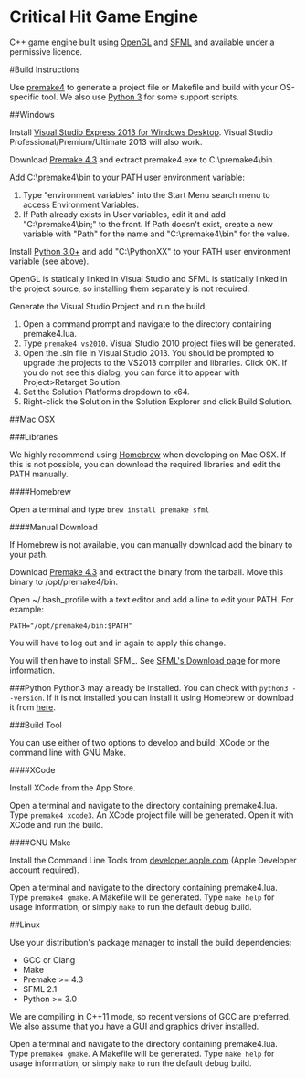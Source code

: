 Critical Hit Game Engine
======

C++ game engine built using [OpenGL](https://www.opengl.org/) and [SFML](http://www.sfml-dev.org/) and available under a permissive licence.

#Build Instructions

Use [premake4](http://industriousone.com/premake) to generate a project file or Makefile and build with your OS-specific tool. We also use [Python 3](http://www.python.org) for some support scripts.

##Windows

Install [Visual Studio Express 2013 for Windows Desktop](http://www.visualstudio.com/downloads/download-visual-studio-vs). Visual Studio Professional/Premium/Ultimate 2013 will also work.

Download [Premake 4.3](http://industriousone.com/premake/download) and extract premake4.exe to C:\premake4\bin. 

Add C:\premake4\bin to your PATH user environment variable:

1. Type "environment variables" into the Start Menu search menu to access Environment Variables.  
1. If Path already exists in User variables, edit it and add "C:\premake4\bin;" to the front.  If Path doesn't exist, create a new variable with "Path" for the name and "C:\premake4\bin" for the value.

Install [Python 3.0+](https://www.python.org/downloads/windows) and add "C:\PythonXX" to your PATH user environment variable (see above).

OpenGL is statically linked in Visual Studio and SFML is statically linked in the project source, so installing them separately is not required.

Generate the Visual Studio Project and run the build:

1. Open a command prompt and navigate to the directory containing premake4.lua. 
1. Type `premake4 vs2010`. Visual Studio 2010 project files will be generated. 
1. Open the .sln file in Visual Studio 2013. You should be prompted to upgrade the projects to the VS2013 compiler and libraries. Click OK. If you do not see this dialog, you can force it to appear with Project>Retarget Solution.
1. Set the Solution Platforms dropdown to x64.
1. Right-click the Solution in the Solution Explorer and click Build Solution.

##Mac OSX

###Libraries

We highly recommend using [Homebrew](http://www.brew.sh) when developing on Mac OSX. If this is not possible, you can download the required libraries and edit the PATH manually.

####Homebrew

Open a terminal and type `brew install premake sfml`

####Manual Download

If Homebrew is not available, you can manually download add the binary to your path. 

Download [Premake 4.3](http://industriousone.com/premake/download) and extract the binary from the tarball. Move this binary to /opt/premake4/bin.

Open ~/.bash_profile with a text editor and add a line to edit your PATH. For example:

`PATH="/opt/premake4/bin:$PATH"`

You will have to log out and in again to apply this change.

You will then have to install SFML. See [SFML's Download page](http://sfml-dev.org/download/sfml/2.1) for more information.

###Python
Python3 may already be installed. You can check with `python3 --version`. If it is not installed you can install it using Homebrew or download it from [here](https://www.python.org/download/mac).

###Build Tool

You can use either of two options to develop and build: XCode or the command line with GNU Make.

####XCode

Install XCode from the App Store.

Open a terminal and navigate to the directory containing premake4.lua. Type `premake4 xcode3`. An XCode project file will be generated. Open it with XCode and run the build.

####GNU Make

Install the Command Line Tools from [developer.apple.com](https://developer.apple.com/downloads/index.action) (Apple Developer account required).

Open a terminal and navigate to the directory containing premake4.lua. Type `premake4 gmake`. A Makefile will be generated. Type `make help` for usage information, or simply `make` to run the default debug build.

##Linux

Use your distribution's package manager to install the build dependencies:

* GCC or Clang 
* Make
* Premake >= 4.3
* SFML 2.1
* Python >= 3.0

We are compiling in C++11 mode, so recent versions of GCC are preferred. We also assume that you have a GUI and graphics driver installed.

Open a terminal and navigate to the directory containing premake4.lua. Type `premake4 gmake`. A Makefile will be generated. Type `make help` for usage information, or simply `make` to run the default debug build.
